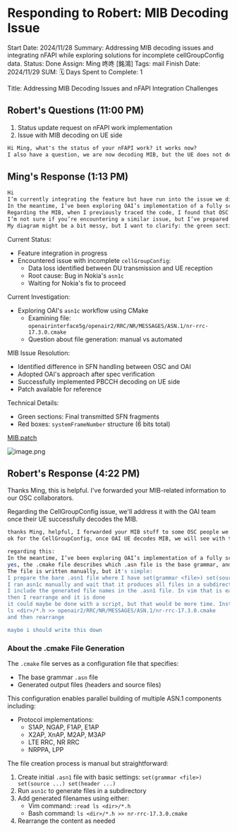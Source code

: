 # Responding to Robert: MIB Decoding Issue

Start Date: 2024/11/28
Summary: Addressing MIB decoding issues and integrating nFAPI while exploring solutions for incomplete cellGroupConfig data.
Status: Done
Assign: Ming 咚咚 [銘鴻]
Tags: mail
Finish Date: 2024/11/29
SUM: 🗓️ Days Spent to Complete: 1

Title: Addressing MIB Decoding Issues and nFAPI Integration Challenges

## Robert's Questions (11:00 PM)

1. Status update request on nFAPI work implementation
2. Issue with MIB decoding on UE side

```diff
Hi Ming, what's the status of your nFAPI work? it works now?
I also have a question, we are now decoding MIB, but the UE does not decode properly. I think you told me what was the problem, do you still know it and if yes, could you please let me know the solution?
```

## Ming's Response (1:13 PM)

```diff
Hi
I’m currently integrating the feature but have run into the issue we discussed previously—receiving an incomplete cellGroupConfig. I’ve verified that a significant portion of data is lost before the DU sends it out and the UE receives it. Through unit testing, I’ve identified the root cause as a bug in Nokia’s asn1c. Unfortunately, this means I’ll have to wait for Nokia to fix it before proceeding further.
In the meantime, I’ve been exploring OAI’s implementation of a fully scripted asn1c workflow using CMake. One file that caught my attention is openairinterface5g/openair2/RRC/NR/MESSAGES/ASN.1/nr-rrc-17.3.0.cmake. It seems to describe the filenames generated after asn1c compilation. Since I’m not very familiar with CMake, could you advise whether this file is usually written manually or automatically generated by a script?
Regarding the MIB, when I previously traced the code, I found that OSC and OAI handle the SFN information in the MIB payload quite differently. After reviewing both implementations and cross-referencing the spec, I decided to adopt OAI's approach and made adjustments to the OSC implementation. With this, I was able to successfully decode the PBCCH on the UE side.
I’m not sure if you’re encountering a similar issue, but I’ve prepared a patch for reference in case it helps.
My diagram might be a bit messy, but I want to clarify: the green sections represent the final transmitted SFN fragments, while the red boxes highlight the systemFrameNumber structure within the MIB, which is 6 bits in total.
```

Current Status:

- Feature integration in progress
- Encountered issue with incomplete `cellGroupConfig`:
    - Data loss identified between DU transmission and UE reception
    - Root cause: Bug in Nokia's `asn1c`
    - Waiting for Nokia's fix to proceed

Current Investigation:

- Exploring OAI's `asn1c` workflow using CMake
    - Examining file: `openairinterface5g/openair2/RRC/NR/MESSAGES/ASN.1/nr-rrc-17.3.0.cmake`
    - Question about file generation: manual vs automated

MIB Issue Resolution:

- Identified difference in SFN handling between OSC and OAI
- Adopted OAI's approach after spec verification
- Successfully implemented PBCCH decoding on UE side
- Patch available for reference

Technical Details:

- Green sections: Final transmitted SFN fragments
- Red boxes: `systemFrameNumber` structure (6 bits total)

[MIB.patch](MIB.patch)

![image.png](image%2097.png)

## Robert's Response (4:22 PM)

Thanks Ming, this is helpful. I've forwarded your MIB-related information to our OSC collaborators.

Regarding the CellGroupConfig issue, we'll address it with the OAI team once their UE successfully decodes the MIB.

```bash
thanks Ming, helpful, I forwarded your MIB stuff to some OSC people we are working with, I hope it is fine
ok for the CellGroupConfig, once OAI UE decodes MIB, we will see with them for the CellGroupConfig

regarding this:
In the meantime, I’ve been exploring OAI’s implementation of a fully scripted asn1c workflow using CMake. One file that caught my attention is openairinterface5g/openair2/RRC/NR/MESSAGES/ASN.1/nr-rrc-17.3.0.cmake. It seems to describe the filenames generated after asn1c compilation. Since I’m not very familiar with CMake, could you advise whether this file is usually written manually or automatically generated by a script?
yes, the .cmake file describes which .asn file is the base grammar, and which files this grammar produces (headers and source files). This is necessary for cmake to be able to build in parallel asn1 (and we have many: S1AP, NGAP, F1AP, E1AP, X2AP, XnAP, M2AP, M3AP, LTE RRC, NR RRC, NRPPA, LPP) by instructing ninja/make to do the generation of sources and build, but in order to do so, cmake needs to know what will come out of these files. Previously, it was cmake itself that was running asn1c, but it can only do so serially, which takes veeeeeery long as opposed to running these things in parallel.
The file is written manually, but it's simple:
I prepare the bare .asn1 file where I have set(grammar <file>) set(source ...) set (header ...)
I ran asn1c manually and wait that it produces all files in a subdirectory
I include the generated file names in the .asn1 file. In vim that is easy, you can just do :read ls <dir>/*.h and you get all headers in the current file from within <dir>
then I rearrange and it is done
it could maybe be done with a script, but that would be more time. Instead of doing the vim trick, you could also simply do in bash:
ls <dir>/*.h >> openair2/RRC/NR/MESSAGES/ASN.1/nr-rrc-17.3.0.cmake
and then rearrange

maybe i should write this down
```

### About the .cmake File Generation

The `.cmake` file serves as a configuration file that specifies:

- The base grammar `.asn` file
- Generated output files (headers and source files)

This configuration enables parallel building of multiple ASN.1 components including:

- Protocol implementations:
    - S1AP, NGAP, F1AP, E1AP
    - X2AP, XnAP, M2AP, M3AP
    - LTE RRC, NR RRC
    - NRPPA, LPP

The file creation process is manual but straightforward:

1. Create initial `.asn1` file with basic settings:
`set(grammar <file>)
set(source ...)
set(header ...)`
2. Run `asn1c` to generate files in a subdirectory
3. Add generated filenames using either:
    - Vim command: `:read ls <dir>/*.h`
    - Bash command: `ls <dir>/*.h >> nr-rrc-17.3.0.cmake`
4. Rearrange the content as needed
